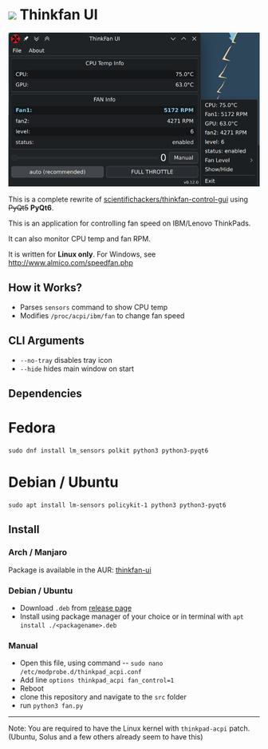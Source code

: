 # ![](images/thinkfan-icon.png) Thinkfan UI

![Screenshot](images/screenshot_PyQt6.png)

This is a complete rewrite of [scientifichackers/thinkfan-control-gui](https://github.com/scientifichackers/thinkfan-control-gui) using ~~PyQt5~~ **PyQt6**.

This is an application for controlling fan speed on IBM/Lenovo ThinkPads.

It can also monitor CPU temp and fan RPM.

It is written for **Linux only**. For Windows, see http://www.almico.com/speedfan.php

## How it Works?

- Parses `sensors` command to show CPU temp
- Modifies `/proc/acpi/ibm/fan` to change fan speed

## CLI Arguments

- `--no-tray` disables tray icon
- `--hide` hides main window on start

## Dependencies

# Fedora
`sudo dnf install lm_sensors polkit python3 python3-pyqt6`

# Debian / Ubuntu
`sudo apt install lm-sensors policykit-1 python3 python3-pyqt6`

## Install

### Arch / Manjaro

Package is available in the AUR: [thinkfan-ui](https://aur.archlinux.org/packages/thinkfan-ui/)

### Debian / Ubuntu

- Download `.deb` from [release page](https://github.com/zocker-160/thinkfan-ui/releases)
- Install using package manager of your choice or in terminal with `apt install ./<packagename>.deb`

### Manual

- Open this file, using command -- `sudo nano /etc/modprobe.d/thinkpad_acpi.conf`
- Add line `options thinkpad_acpi fan_control=1`
- Reboot
- clone this repository and navigate to the `src` folder
- run `python3 fan.py`

---

Note: You are required to have the Linux kernel with `thinkpad-acpi` patch. (Ubuntu, Solus and a few others already seem to have this)

